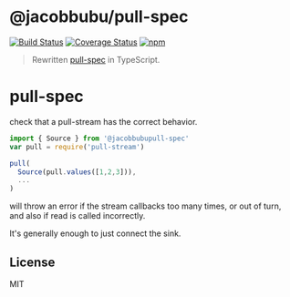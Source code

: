 # @jacobbubu/pull-spec

[![Build Status](https://github.com/jacobbubu/pull-spec/workflows/Build%20and%20Release/badge.svg)](https://github.com/jacobbubu/pull-spec/actions?query=workflow%3A%22Build+and+Release%22)
[![Coverage Status](https://coveralls.io/repos/github/jacobbubu/pull-spec/badge.svg)](https://coveralls.io/github/jacobbubu/pull-spec)
[![npm](https://img.shields.io/npm/v/@jacobbubu/pull-spec.svg)](https://www.npmjs.com/package/@jacobbubu/pull-spec/)

> Rewritten [pull-spec](https://github.com/dominictarr/pull-spec) in TypeScript.

# pull-spec

check that a pull-stream has the correct behavior.

``` js
import { Source } from '@jacobbubupull-spec'
var pull = require('pull-stream')

pull(
  Source(pull.values([1,2,3])),
  ...
)
```
will throw an error if the stream callbacks too many times, or out of turn,
and also if read is called incorrectly.

It's generally enough to just connect the sink.

## License

MIT

